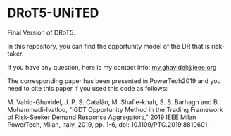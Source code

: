 # DRoT5-UNiTED

Final Version of DRoT5.

In this repository, you can find the opportunity model of the DR that is risk-taker.

If you have any question, here is my contact info: mv.ghavidel@ieee.org

The corresponding paper has been presented in PowerTech2019 and you need to cite this paper if you used this code as follows:

M. Vahid-Ghavidel, J. P. S. Catalão, M. Shafie-khah, S. S. Barhagh and B. Mohammadi-Ivatloo, "IGDT Opportunity Method in the Trading Framework of Risk-Seeker Demand Response Aggregators," 2019 IEEE Milan PowerTech, Milan, Italy, 2019, pp. 1-6, doi: 10.1109/PTC.2019.8810601.
